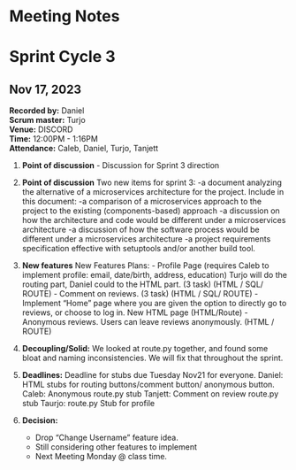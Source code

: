 # Meeting Notes
# Sprint Cycle 3



## Nov 17, 2023
**Recorded by:** Daniel  
**Scrum master:** Turjo  
**Venue:** DISCORD      
**Time:** 12:00PM - 1:16PM  
**Attendance:** Caleb, Daniel, Turjo, Tanjett

  1) **Point of discussion**
    - Discussion for Sprint 3 direction

  2) **Point of discussion**
  Two new items for sprint 3:
    -a document analyzing the alternative of a microservices architecture for the project. Include in this document:
    -a comparison of a microservices approach to the project to the existing (components-based) approach
    -a discussion on how the architecture and code would be different under a microservices architecture
    -a discussion of how the software process would be different under a microservices architecture
    -a project requirements specification effective with setuptools and/or another build tool.

  3) **New features**
    New Features Plans:
    - Profile Page (requires Caleb to implement profile: email, date/birth, address, education) Turjo will do the routing part, Daniel could to the HTML part. (3 task) (HTML / SQL/ ROUTE)
    - Comment on reviews. (3 task)  (HTML / SQL/ ROUTE)
    - Implement “Home” page where you are given the option to directly go to reviews, or choose to log in. New HTML page (HTML/Route)
    - Anonymous reviews. Users can leave reviews anonymously. (HTML / ROUTE) 
 
  4) **Decoupling/Solid:** 
    We looked at route.py together, and found some bloat and naming inconsistencies. We will fix that throughout the sprint. 

  5) **Deadlines:**
    Deadline for stubs due Tuesday Nov21 for everyone.
    Daniel: HTML stubs for routing buttons/comment button/ anonymous button.
    Caleb: Anonymous route.py stub
    Tanjett: Comment on review route.py stub
    Taurjo: route.py Stub for profile

  6) **Decision:** 
      - Drop “Change Username” feature idea. 
      - Still considering other features to implement
      - Next Meeting Monday @ class time.

